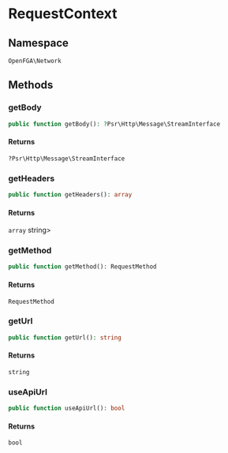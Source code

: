 # RequestContext


## Namespace
`OpenFGA\Network`


## Methods
### getBody

```php
public function getBody(): ?Psr\Http\Message\StreamInterface
```



#### Returns
`?Psr\Http\Message\StreamInterface` 

### getHeaders

```php
public function getHeaders(): array
```



#### Returns
`array` string&gt;

### getMethod

```php
public function getMethod(): RequestMethod
```



#### Returns
`RequestMethod` 

### getUrl

```php
public function getUrl(): string
```



#### Returns
`string` 

### useApiUrl

```php
public function useApiUrl(): bool
```



#### Returns
`bool` 

